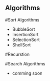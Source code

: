 ## Algorithms

#Sort Algorithms
  - BubbleSort
  - InsertionSort
  - SelectionSort
  - ShellSort

#Recurstion

#Search Algorithms
  - comming soon
